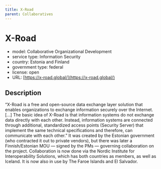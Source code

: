 ```yaml
---
title: X-Road
parent: Collaboratives
---
```


# X-Road

- model: Collaborative Organizational Development
- service type: Information Security
- country: Estonia and Finland
- government type: federal
- license: open
- URL: [https://x-road.global/](https://x-road.global/)

## Description
“X-Road is a free and open-source data exchange layer solution that enables organizations to exchange information securely over the Internet. [...] The basic idea of X-Road is that information systems do not exchange data directly with each other. Instead, information systems are connected through additional, standardized access points (Security Server) that implement the same technical specifications and therefore, can communicate with each other.” It was created by the Estonian government (who contracted it out to private vendors), but there was later a Finnish/Estonian MOU — signed by the PMs — governing collaboration on the project. Collaboration is now done via the Nordic Institute for Interoperability Solutions, which has both countries as members, as well as Iceland. It is now also in use by The Faroe Islands and El Salvador.
